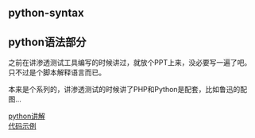 ## python-syntax
## python语法部分
之前在讲渗透测试工具编写的时候讲过，就放个PPT上来，没必要写一遍了吧。   
只不过是个脚本解释语言而已。  

本来是个系列的，讲渗透测试的时候讲了PHP和Python是配套，比如鲁迅的配图...  

[python讲解](第七节-python语言讲解.pptx)  
[代码示例](第7节python源代码)  
